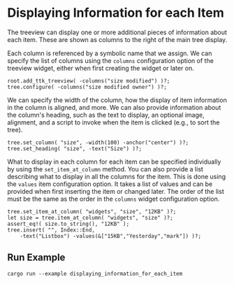 # Displaying Information for each Item

The treeview can display one or more additional pieces of information about each
item. These are shown as columns to the right of the main tree display.

Each column is referenced by a symbolic name that we assign. We can specify the
list of columns using the `columns` configuration option of the treeview widget,
either when first creating the widget or later on.

```rust,no_run
root.add_ttk_treeview( -columns("size modified") )?;
tree.configure( -columns("size modified owner") )?;
```

We can specify the width of the column, how the display of item information in
the column is aligned, and more. We can also provide information about the
column's heading, such as the text to display, an optional image, alignment, and
a script to invoke when the item is clicked (e.g., to sort the tree).

```rust,no_run
tree.set_column( "size", -width(100) -anchor("center") )?;
tree.set_heading( "size", -text("Size") )?;
```

What to display in each column for each item can be specified individually by
using the `set_item_at_column` method. You can also provide a list describing
what to display in all the columns for the item. This is done using the `values`
item configuration option. It takes a list of values and can be provided when
first inserting the item or changed later. The order of the list must be the
same as the order in the `columns` widget configuration option.

```rust,no_run
tree.set_item_at_column( "widgets", "size", "12KB" )?;
let size = tree.item_at_column( "widgets", "size" )?;
assert_eq!( size.to_string(), "12KB" );
tree.insert( "", Index::End,
    -text("Listbox") -values(&["15KB","Yesterday","mark"]) )?;
```

## Run Example

`cargo run --example displaying_information_for_each_item`

